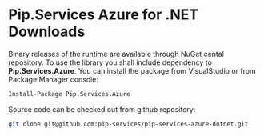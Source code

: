 # Pip.Services Azure for .NET Downloads

Binary releases of the runtime are available through NuGet cental repository. 
To use the library you shall include dependency to **Pip.Services.Azure**.
You can install the package from VisualStudio or from Package Manager console:

```bash
Install-Package Pip.Services.Azure
``` 

Source code can be checked out from github repository:

```bash
git clone git@github.com:pip-services/pip-services-azure-dotnet.git
```
